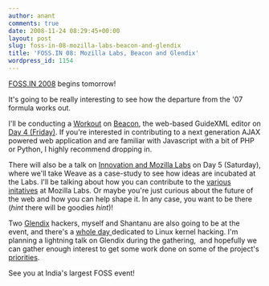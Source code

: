 ```yaml
---
author: anant
comments: true
date: 2008-11-24 08:29:45+00:00
layout: post
slug: foss-in-08-mozilla-labs-beacon-and-glendix
title: 'FOSS.IN 08: Mozilla Labs, Beacon and Glendix'
wordpress_id: 1154
---
```


[FOSS.IN 2008](http://replay.waybackmachine.org/20081211013419/http://foss.in/2008/) begins tomorrow!

It's going to be really interesting to see how the departure from the '07 formula works out.

I'll be conducting a [Workout](http://replay.waybackmachine.org/20081211013419/http://workouts.foss.in/2008/index.php/Beacon:_The_WYSIWYG_XML_Editor) on [Beacon](http://replay.waybackmachine.org/20081211013419/http://beacon.kix.in/), the web-based GuideXML editor on [Day 4 (Friday)](http://replay.waybackmachine.org/20081211013419/http://foss.in/2008/register/speakers/talkdetailspub.php?talkid=620).  If you're interested in contributing to a next generation AJAX powered  web application and are familiar with Javascript with a bit of PHP or  Python, I highly recommend dropping in.

There will also be a talk on [Innovation and Mozilla Labs](http://replay.waybackmachine.org/20081211013419/http://foss.in/2008/register/speakers/talkdetailspub.php?talkid=583) on Day 5 (Saturday), where we'll take Weave as a case-study to see how  ideas are incubated at the Labs. I'll be talking about how you can  contribute to the [various initatives](http://replay.waybackmachine.org/20081211013419/http://labs.mozilla.com/projects/) at Mozilla Labs. Or maybe you're just curious about the future of the  web and how you can help shape it. In any case, you want to be there  (*hint* there will be goodies *hint*)!

Two [Glendix](http://replay.waybackmachine.org/20081211013419/http://glendix.org/) hackers, myself and Shantanu are also going to be at the event, and there's a [whole day ](http://replay.waybackmachine.org/20081211013419/http://foss.in/news/linux-kernel-hackers-gathering.html)dedicated  to Linux kernel hacking. I'm planning a lightning talk on Glendix  during the gathering,  and hopefully we can gather enough interest to  get some work done on some of the project's [priorities](http://replay.waybackmachine.org/20081211013419/http://glendix.org/wiki/doku.php?id=workout).

See you at India's largest FOSS event!
